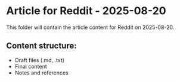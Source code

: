 # Article for Reddit - 2025-08-20

This folder will contain the article content for Reddit on 2025-08-20.

## Content structure:
- Draft files (.md, .txt)
- Final content
- Notes and references
